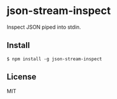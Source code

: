 # json-stream-inspect

Inspect JSON piped into stdin.

## Install

```
$ npm install -g json-stream-inspect
```

## License

MIT